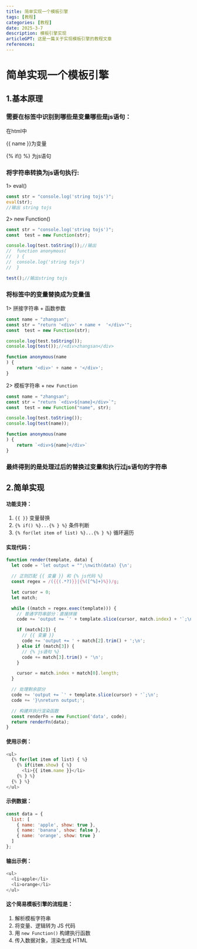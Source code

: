 ```yaml
---
title: 简单实现一个模板引擎
tags: [教程]
categories: [教程]
date: 2025-3-7
description: 模板引擎实现
articleGPT: 这是一篇关于实现模板引擎的教程文章
references:
---
```


# 简单实现一个模板引擎

## 1.基本原理

### 需要在标签中识别到哪些是变量哪些是js语句：

在html中

{{ name }}为变量

{%  if()  %} 为js语句

### 将字符串转换为js语句执行:

1> eval()

```js
const str = "console.log('string tojs')";
eval(str);
//输出 string tojs
```

2> new Function()

```js
const str = "console.log('string tojs')";
const  test = new Function(str);

console.log(test.toString());//输出
//	function anonymous(
//	) {
//	console.log('string tojs')
//	}

test();//输出string tojs

```

### 将标签中的变量替换成为变量值

1> 拼接字符串 + 函数参数

```js
const name = "zhangsan";
const str = "return '<div>' + name +  '</div>'";
const  test = new Function(str);

console.log(test.toString());
console.log(test());//<div>zhangsan</div>

function anonymous(name
) {
    return '<div>' + name + '</div>';
}

```

2> 模板字符串 + `new Function`

```js
const name = "zhangsan";
const str = "return `<div>${name}</div>`";
const  test = new Function("name", str);

console.log(test.toString());
console.log(test(name));

function anonymous(name
) {
    return `<div>${name}</div>`
}
```

### 最终得到的是处理过后的替换过变量和执行过js语句的字符串

## 2.简单实现

#### 功能支持：

1. `{{ }}` 变量替换
2. `{% if() %}...{% } %}` 条件判断
3. `{% for(let item of list) %}...{% } %}` 循环遍历

#### 实现代码：

```js
function render(template, data) {
  let code = 'let output = "";\nwith(data) {\n';

  // 正则匹配 {{ 变量 }} 和 {% js代码 %}
  const regex = /({{(.*?)}}|{%([^%]+)%})/g;

  let cursor = 0;
  let match;

  while ((match = regex.exec(template))) {
    // 普通字符串部分：直接拼接
    code += 'output += `' + template.slice(cursor, match.index) + '`;\n';

    if (match[2]) {
      // {{ 变量 }}
      code += 'output += ' + match[2].trim() + ';\n';
    } else if (match[3]) {
      // {% js语句 %}
      code += match[3].trim() + '\n';
    }

    cursor = match.index + match[0].length;
  }

  // 处理剩余部分
  code += 'output += `' + template.slice(cursor) + '`;\n';
  code += '}\nreturn output;';

  // 构建并执行渲染函数
  const renderFn = new Function('data', code);
  return renderFn(data);
}
```

#### 使用示例：

```js
<ul>
  {% for(let item of list) { %}
    {% if(item.show) { %}
      <li>{{ item.name }}</li>
    {% } %}
  {% } %}
</ul>
```

#### 示例数据：

```js
const data = {
  list: [
    { name: 'apple', show: true },
    { name: 'banana', show: false },
    { name: 'orange', show: true }
  ]
};
```

#### 输出示例：

```js
<ul>
  <li>apple</li>
  <li>orange</li>
</ul>
```

#### 这个简易模板引擎的流程是：

1. 解析模板字符串
2. 将变量、逻辑转为 JS 代码
3. 用 `new Function()` 构建执行函数
4. 传入数据对象，渲染生成 HTML